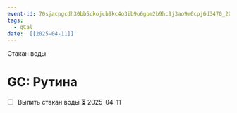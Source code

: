 ```yaml
---
event-id: 70sjacpgcdh30bb5ckojcb9kc4o3ib9o6gpm2b9hc9j3ao9m6cpj6d3470_20250411T020200Z
tags:
  - gCal
date: '[[2025-04-11]]'
---
```

Стакан воды
# GC: Рутина
- [ ] Выпить стакан воды ⏳ 2025-04-11
